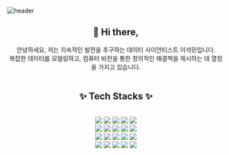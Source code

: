 ![header](https://capsule-render.vercel.app/api?type=Waving&color=0:EEFF00,100:a82da8&height=200&section=header&text=SeokMin%20Lee&fontColor=ffffff&fontSize=50)

<h2 align="center">👋 Hi there,</h2>
<div align="center">
<div style="text-align: center;">
안녕하세요, 저는 지속적인 발전을 추구하는 데이터 사이언티스트 이석민입니다. <br>
복잡한 데이터를 모델링하고, 컴퓨터 비전을 통한 창의적인 해결책을 제시하는 데 열정을 가지고 있습니다.
<br/></br>

<h2 align="center">✨ Tech Stacks ✨</h2>
<div align="center">
  
 <br/>
<img src="https://img.shields.io/badge/Python-3776AB?style=for-the-badge&logo=Python&logoColor=white">
<img src="https://img.shields.io/badge/Pandas-150458?style=for-the-badge&logo=Pandas&logoColor=white">
<img src="https://img.shields.io/badge/tableau-E97627?style=for-the-badge&logo=tableau&logoColor=white">
<img src="https://img.shields.io/badge/numpy-013243?style=for-the-badge&logo=numpy&logoColor=white">
<img src="https://img.shields.io/badge/MySQL-4479A1?style=for-the-badge&logo=MySQL&logoColor=white"><br>

<img src="https://img.shields.io/badge/tensorflow-FF6F00?style=for-the-badge&logo=tensorflow&logoColor=white">
<img src="https://img.shields.io/badge/scikitlearn-F7931E?style=for-the-badge&logo=scikitlearn&logoColor=white">
<img src="https://img.shields.io/badge/pytorch-EE4C2C?style=for-the-badge&logo=pytorch&logoColor=white">
<img src="https://img.shields.io/badge/opencv-5C3EE8?style=for-the-badge&logo=opencv&logoColor=white">
<img src="https://img.shields.io/badge/openai-412991?style=for-the-badge&logo=openai&logoColor=white"><br>

<img src="https://img.shields.io/badge/aws-232F3E?style=for-the-badge&logo=Amazon aws&logoColor=white">
<img src="https://img.shields.io/badge/amazonrds-527FFF?style=for-the-badge&logo=amazonrds%20IDE&logoColor=white">
<img src="https://img.shields.io/badge/streamlit-FF4B4B?style=for-the-badge&logo=streamlit%20IDE&logoColor=white">
<img src="https://img.shields.io/badge/fastapi-009688?style=for-the-badge&logo=fastapi%20IDE&logoColor=white">
<img src="https://img.shields.io/badge/selenium-43B02A?style=for-the-badge&logo=selenium%20IDE&logoColor=white"><br>

<img src="https://img.shields.io/badge/github-181717?style=for-the-badge&logo=github&logoColor=white">
<img src="https://img.shields.io/badge/notion-000000?style=for-the-badge&logo=notion&logoColor=white">
<img src="https://img.shields.io/badge/slack-4A154B?style=for-the-badge&logo=slack&logoColor=white">
<img src="https://img.shields.io/badge/VSCode-007ACC?style=for-the-badge&logo=VisualStudioCode&logoColor=white">
<img src="https://img.shields.io/badge/jupyter-F37626?style=for-the-badge&logo=jupyter&logoColor=white">
<br/></br>

